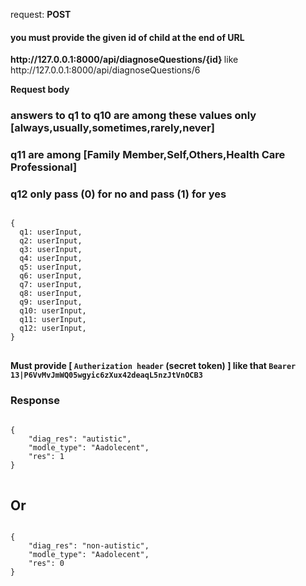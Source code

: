 request: <strong> POST </strong>

#### you must provide the given id of child at the end of URL
<strong>
  http://127.0.0.1:8000/api/diagnoseQuestions/{id}
</strong>
like http://127.0.0.1:8000/api/diagnoseQuestions/6

<strong> Request body </strong>

### answers to q1 to q10 are among these values only [always,usually,sometimes,rarely,never]
### q11 are among [Family Member,Self,Others,Health Care Professional]
### q12 only pass (0) for no and pass (1) for yes
<pre>
<code>
{
  q1: userInput,
  q2: userInput,
  q3: userInput,
  q4: userInput,
  q5: userInput,
  q6: userInput,
  q7: userInput,
  q8: userInput,
  q9: userInput,
  q10: userInput,
  q11: userInput,
  q12: userInput,
}
</code>
</pre>

<strong> Must provide [ <code>Autherization header</code> (secret token) ] like that <code>Bearer 13|P6VvMvJmWQ05wgyic6zXux42deaqL5nzJtVnOCB3</code> </strong>

### Response 
<pre>
<code>
{
    "diag_res": "autistic",
    "modle_type": "Aadolecent",
    "res": 1
}
</code>
</pre>

## Or
<pre>
<code>
{
    "diag_res": "non-autistic",
    "modle_type": "Aadolecent",
    "res": 0
}
</code>
</pre>
